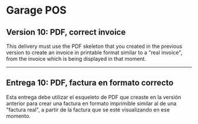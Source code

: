 ﻿# Garage POS

## Version 10: PDF, correct invoice

This delivery must use the PDF skeleton that you created in the previous 
version to create an invoice in printable format similar to a "real invoice",
from the invoice which is being displayed in that moment.

---

## Entrega 10: PDF, factura en formato correcto

Esta entrega debe utilizar el esqueleto de PDF que creaste en la versión
anterior para crear una factura en formato imprimible similar al de una
"factura real", a partir de la factura que se esté visualizando en ese momento.
